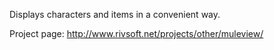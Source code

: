 Displays characters and items in a convenient way.

Project page: http://www.rivsoft.net/projects/other/muleview/